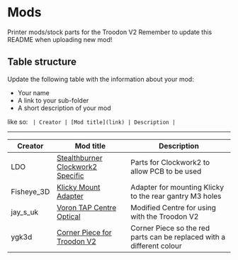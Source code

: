 # Mods

Printer mods/stock parts for the Troodon V2
Remember to update this README when uploading new mod!

## Table structure

Update the following table with the information about your mod:
- Your name
- A link to your sub-folder
- A short description of your mod

like so:
`
| Creator | [Mod title](link) | Description |`

---

| Creator | Mod title | Description |
| --- | --- | --- |
|LDO|[Stealthburner Clockwork2 Specific](./Stealthburner/Clockwork2)| Parts for Clockwork2 to allow PCB to be used |
|Fisheye_3D|[Klicky Mount Adapter](./Fisheye_3D/Klicky)| Adapter for mounting Klicky to the rear gantry M3 holes |
|jay_s_uk|[Voron TAP Centre Optical](./TAP)| Modified Centre for using with the Troodon V2 |
|ygk3d|[Corner Piece for Troodon V2](./ygk3d/Corner_Piece)| Corner Piece so the red parts can be replaced with a different colour |